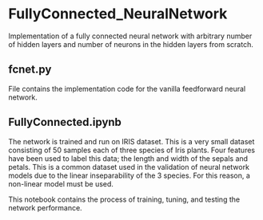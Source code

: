# FullyConnected_NeuralNetwork
Implementation of a fully connected neural network with arbitrary number of hidden layers and number of neurons in the hidden layers from scratch.

## fcnet.py 
File contains the implementation code for the vanilla feedforward neural network.

## FullyConnected.ipynb
The network is trained and run on IRIS dataset. This is a very small dataset consisting of 50 samples each of three species of Iris plants. Four features have been used to label this data; the length and width of the sepals and petals. This is a common dataset used in the validation of neural network models due to the linear inseparability of the 3 species. For this reason, a non-linear model must be used. 

This notebook contains the process of training, tuning, and testing the network performance.
